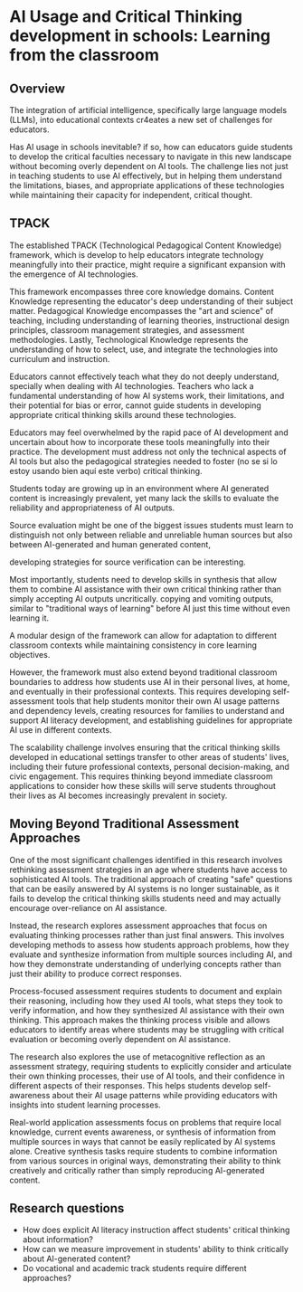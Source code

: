 # AI Usage and Critical Thinking development in schools: Learning from the classroom

## Overview

The integration of artificial intelligence, specifically large language models (LLMs), into educational contexts cr4eates a new set of challenges for educators. 

Has AI usage in schools inevitable? if so, how can educators guide students to develop the critical faculties necessary to navigate in this new landscape without becoming overly dependent on AI tools. The challenge lies not just in teaching students to use AI effectively, but in helping them understand the limitations, biases, and appropriate applications of these technologies while maintaining their capacity for independent, critical thought.

## TPACK 

The established TPACK (Technological Pedagogical Content Knowledge) framework, which is develop to help educators integrate technology meaningfully into their practice, might require a significant expansion with the emergence of AI technologies.

This framework encompasses three core knowledge domains. Content Knowledge representing the educator's deep understanding of their subject matter. Pedagogical Knowledge encompasses the "art and science" of teaching, including understanding of learning theories, instructional design principles, classroom management strategies, and assessment methodologies. Lastly, Technological Knowledge represents the understanding of how to select, use, and integrate the technologies into curriculum and instruction.




Educators cannot effectively teach what they do not deeply understand, specially when dealing with AI technologies. Teachers who lack a fundamental understanding of how AI systems work, their limitations, and their potential for bias or error, cannot guide students in developing appropriate critical thinking skills around these technologies.

Educators may feel overwhelmed by the rapid pace of AI development and uncertain about how to incorporate these tools meaningfully into their practice. The development must address not only the technical aspects of AI tools but also the pedagogical strategies needed to foster (no se si lo estoy usando bien aquí este verbo) critical thinking.



Students today are growing up in an environment where AI generated content is increasingly prevalent, yet many lack the skills to evaluate the reliability and appropriateness of AI outputs.

Source evaluation might be one of the biggest issues students must learn to distinguish not only between reliable and unreliable human sources but also between AI-generated and human generated content, 

developing strategies for source verification can be interesting.

Most importantly, students need to develop skills in synthesis that allow them to combine AI assistance with their own critical thinking rather than simply accepting AI outputs uncritically. copying and vomiting outputs, similar to "traditional ways of learning" before AI just this time without even learning it.







A modular design of the framework can allow for adaptation to different classroom contexts while maintaining consistency in core learning objectives.

However, the framework must also extend beyond traditional classroom boundaries to address how students use AI in their personal lives, at home, and eventually in their professional contexts. This requires developing self-assessment tools that help students monitor their own AI usage patterns and dependency levels, creating resources for families to understand and support AI literacy development, and establishing guidelines for appropriate AI use in different contexts.

The scalability challenge involves ensuring that the critical thinking skills developed in educational settings transfer to other areas of students' lives, including their future professional contexts, personal decision-making, and civic engagement. This requires thinking beyond immediate classroom applications to consider how these skills will serve students throughout their lives as AI becomes increasingly prevalent in society.

## Moving Beyond Traditional Assessment Approaches

One of the most significant challenges identified in this research involves rethinking assessment strategies in an age where students have access to sophisticated AI tools. The traditional approach of creating "safe" questions that can be easily answered by AI systems is no longer sustainable, as it fails to develop the critical thinking skills students need and may actually encourage over-reliance on AI assistance.

Instead, the research explores assessment approaches that focus on evaluating thinking processes rather than just final answers. This involves developing methods to assess how students approach problems, how they evaluate and synthesize information from multiple sources including AI, and how they demonstrate understanding of underlying concepts rather than just their ability to produce correct responses.

Process-focused assessment requires students to document and explain their reasoning, including how they used AI tools, what steps they took to verify information, and how they synthesized AI assistance with their own thinking. This approach makes the thinking process visible and allows educators to identify areas where students may be struggling with critical evaluation or becoming overly dependent on AI assistance.

The research also explores the use of metacognitive reflection as an assessment strategy, requiring students to explicitly consider and articulate their own thinking processes, their use of AI tools, and their confidence in different aspects of their responses. This helps students develop self-awareness about their AI usage patterns while providing educators with insights into student learning processes.

Real-world application assessments focus on problems that require local knowledge, current events awareness, or synthesis of information from multiple sources in ways that cannot be easily replicated by AI systems alone. Creative synthesis tasks require students to combine information from various sources in original ways, demonstrating their ability to think creatively and critically rather than simply reproducing AI-generated content.

## Research questions

- How does explicit AI literacy instruction affect students' critical thinking about information?
- How can we measure improvement in students' ability to think critically about AI-generated content?
- Do vocational and academic track students require different approaches?